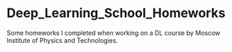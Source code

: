 # Deep_Learning_School_Homeworks

Some homeworks I completed when working on a DL course by Moscow Institute of Physics and Technologies.
